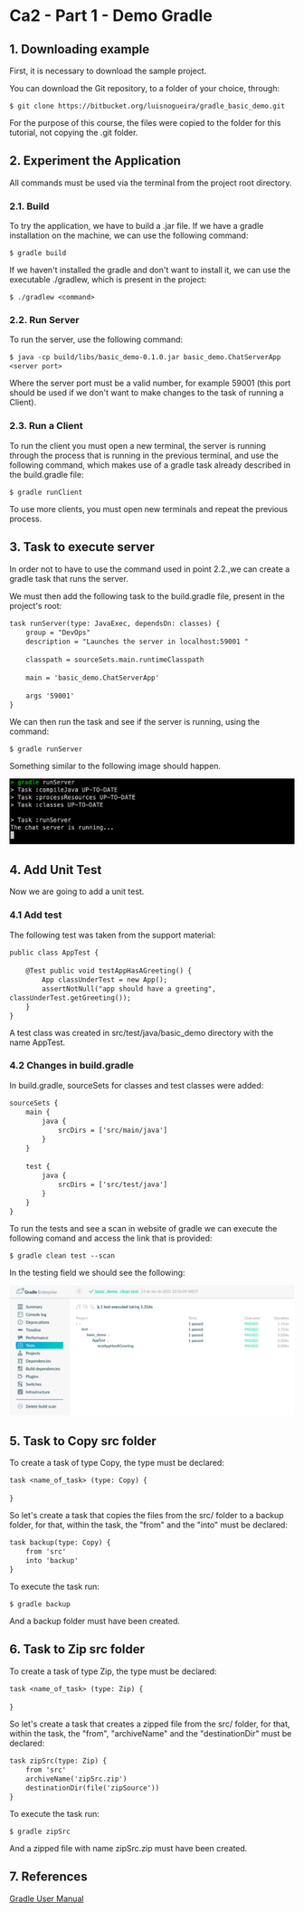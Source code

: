 # Ca2 - Part 1 - Demo Gradle

## 1. Downloading example

First, it is necessary to download the sample project.

You can download the Git repository, to a folder of your choice, through:

```
$ git clone https://bitbucket.org/luisnogueira/gradle_basic_demo.git
```

For the purpose of this course, the files were copied to the folder for this tutorial, not copying the .git folder.

## 2. Experiment the Application

All commands must be used via the terminal from the project root directory.

### 2.1. Build

To try the application, we have to build a .jar file. If we have a gradle installation on the machine, we can use the following command:

```
$ gradle build
```

If we haven't installed the gradle and don't want to install it, we can use the executable ./gradlew, which is present in the project:

```
$ ./gradlew <command>
```

### 2.2. Run Server

To run the server, use the following command:

```
$ java -cp build/libs/basic_demo-0.1.0.jar basic_demo.ChatServerApp <server port>
```
Where the server port must be a valid number, for example 59001 (this port should be used if we don't want to make changes to the task of running a Client).

### 2.3. Run a Client

To run the client you must open a new terminal, the server is running through the process that is running in the previous terminal, and use the following command, which makes use of a gradle task already described in the build.gradle file:

```
$ gradle runClient
```

To use more clients, you must open new terminals and repeat the previous process.

## 3. Task to execute server

In order not to have to use the command used in point 2.2.,we can create a gradle task that runs the server.

We must then add the following task to the build.gradle file, present in the project's root:

```
task runServer(type: JavaExec, dependsOn: classes) {
    group = "DevOps"
    description = "Launches the server in localhost:59001 "

    classpath = sourceSets.main.runtimeClasspath

    main = 'basic_demo.ChatServerApp'

    args '59001'
}
```

We can then run the task and see if the server is running, using the command:

```
$ gradle runServer
```

Something similar to the following image should happen.

![gradle-runServer](./assets/gradle-runServer.png)

## 4. Add Unit Test

Now we are going to add a unit test.

### 4.1 Add test

The following test was taken from the support material:

```
public class AppTest {

    @Test public void testAppHasAGreeting() {
        App classUnderTest = new App();
        assertNotNull("app should have a greeting", classUnderTest.getGreeting());
    }
}
```

A test class was created in src/test/java/basic_demo directory with the name AppTest.

### 4.2 Changes in build.gradle

In build.gradle, sourceSets for classes and test classes were added:

```
sourceSets {
    main {
        java {
            srcDirs = ['src/main/java']
        }
    }

    test {
        java {
            srcDirs = ['src/test/java']
        }
    }
}
```

To run the tests and see a scan in website of gradle we can execute the following comand and access the link that is provided:

```
$ gradle clean test --scan
```

In the testing field we should see the following:

![gradle-test-scan](../part_1/assets/gradle-test-scan.png)

## 5. Task to Copy src folder

To create a task of type Copy, the type must be declared:

```
task <name_of_task> (type: Copy) {

}
```

So let's create a task that copies the files from the src/ folder to a backup folder, for that, within the task, the "from" and the "into" must be declared:

```
task backup(type: Copy) {
    from 'src'
    into 'backup'
}
```

To execute the task run:

```
$ gradle backup
```

And a backup folder must have been created.

## 6. Task to Zip src folder

To create a task of type Zip, the type must be declared:

```
task <name_of_task> (type: Zip) {

}
```

So let's create a task that creates a zipped file from the src/ folder, for that, within the task, the "from", "archiveName" and the "destinationDir" must be declared:

```
task zipSrc(type: Zip) {
    from 'src'
    archiveName('zipSrc.zip')
    destinationDir(file('zipSource'))
}
```

To execute the task run:

```
$ gradle zipSrc
```

And a zipped file with name zipSrc.zip must have been created.

## 7. References

[Gradle User Manual](https://docs.gradle.org/current/userguide/userguide.html)